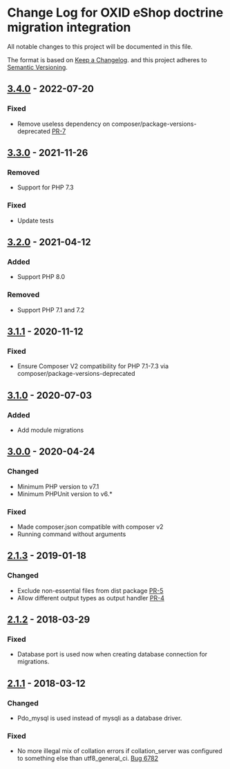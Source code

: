 # Change Log for OXID eShop doctrine migration integration

All notable changes to this project will be documented in this file.

The format is based on [Keep a Changelog](http://keepachangelog.com/ ).
and this project adheres to [Semantic Versioning](http://semver.org/ ).

## [3.4.0] - 2022-07-20

### Fixed
- Remove useless dependency on composer/package-versions-deprecated [PR-7](https://github.com/OXID-eSales/oxideshop-doctrine-migration-wrapper/pull/7)

## [3.3.0] - 2021-11-26

### Removed
- Support for PHP 7.3

### Fixed
- Update tests

## [3.2.0] - 2021-04-12

### Added
- Support PHP 8.0

### Removed
- Support PHP 7.1 and 7.2

## [3.1.1] - 2020-11-12

### Fixed

- Ensure Composer V2 compatibility for PHP 7.1-7.3 via composer/package-versions-deprecated

## [3.1.0] - 2020-07-03

### Added

- Add module migrations

## [3.0.0] - 2020-04-24

### Changed
- Minimum PHP version to v7.1
- Minimum PHPUnit version to v6.*

### Fixed
- Made composer.json compatible with composer v2
- Running command without arguments

## [2.1.3] - 2019-01-18

### Changed
- Exclude non-essential files from dist package [PR-5](https://github.com/OXID-eSales/oxideshop-doctrine-migration-wrapper/pull/5)
- Allow different output types as output handler [PR-4](https://github.com/OXID-eSales/oxideshop-doctrine-migration-wrapper/pull/4)

## [2.1.2] - 2018-03-29 

### Fixed
- Database port is used now when creating database connection for migrations.

## [2.1.1] - 2018-03-12

### Changed

- Pdo_mysql is used instead of mysqli as a database driver. 

### Fixed

- No more illegal mix of collation errors if collation_server was configured to something else than utf8_general_ci. [Bug 6782](https://bugs.oxid-esales.com/view.php?id=6782)

[3.4.0]: https://github.com/OXID-eSales/oxideshop-doctrine-migration-wrapper/compare/v3.3.0...v3.4.0
[3.3.0]: https://github.com/OXID-eSales/oxideshop-doctrine-migration-wrapper/compare/v3.2.0...v3.3.0
[3.2.0]: https://github.com/OXID-eSales/oxideshop-doctrine-migration-wrapper/compare/v3.1.1...v3.2.0
[3.1.1]: https://github.com/OXID-eSales/oxideshop-doctrine-migration-wrapper/compare/v3.1.0...v3.1.1
[3.1.0]: https://github.com/OXID-eSales/oxideshop-doctrine-migration-wrapper/compare/v3.0.0...v3.1.0
[3.0.0]: https://github.com/OXID-eSales/oxideshop-doctrine-migration-wrapper/compare/v2.1.3...v3.0.0
[2.1.3]: https://github.com/OXID-eSales/oxideshop-doctrine-migration-wrapper/compare/v2.1.2...v2.1.3
[2.1.2]: https://github.com/OXID-eSales/oxideshop-doctrine-migration-wrapper/compare/v2.1.1...v2.1.2
[2.1.1]: https://github.com/OXID-eSales/oxideshop-doctrine-migration-wrapper/compare/v2.1.0...v2.1.1
